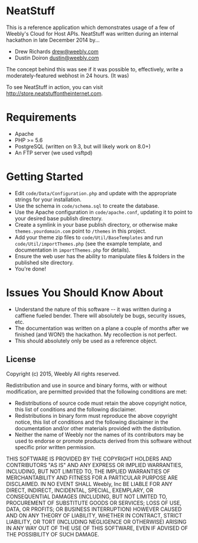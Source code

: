 # NeatStuff

This is a reference application which demonstrates usage of a few of Weebly's Cloud for Host APIs.
NeatStuff was written during an internal hackathon in late December 2014 by...
 * Drew Richards <drew@weebly.com>
 * Dustin Doiron <dustin@weebly.com>

The concept behind this was see if it was possible to, effectively, write a moderately-featured webhost in 24 hours. (It was)

To see NeatStuff in action, you can visit http://store.neatstuffontheinternet.com.

# Requirements
 * Apache
 * PHP >= 5.6
 * PostgreSQL (written on 9.3, but will likely work on 8.0+)
 * An FTP server (we used vsftpd)

# Getting Started
 * Edit `code/Data/Configuration.php` and update with the appropriate strings for your installation.
 * Use the schema in `code/schema.sql` to create the database.
 * Use the Apache configuration in `code/apache.conf`, updating it to point to your desired base publish directory.
 * Create a symlink in your base publish directory, or otherwise make `themes.yourdomain.com` point to `/themes` in this project.
 * Add your theme zip files to `code/Util/BaseTemplates` and run `code/Util/importThemes.php` (see the example template, and documentation in `importThemes.php` for details).
 * Ensure the web user has the ability to manipulate files & folders in the published site directory.
 * You're done!

# Issues You Should Know About
 * Understand the nature of this software -- it was written during a caffiene fueled bender. There will absolutely be bugs, security issues, etc.
 * The documentation was written on a plane a couple of months after we finished (and WON!) the hackathon. My recollection is not perfect.
 * This should absolutely only be used as a reference object.

License
-------
Copyright (c) 2015, Weebly
All rights reserved.

Redistribution and use in source and binary forms, with or without
modification, are permitted provided that the following conditions are met:
 * Redistributions of source code must retain the above copyright notice, this list of conditions and the following disclaimer.
 * Redistributions in binary form must reproduce the above copyright notice, this list of conditions and the following disclaimer in the documentation and/or other materials provided with the distribution.
 * Neither the name of Weebly nor the names of its contributors may be used to endorse or promote products derived from this software without specific prior written permission.

THIS SOFTWARE IS PROVIDED BY THE COPYRIGHT HOLDERS AND CONTRIBUTORS "AS IS" AND
ANY EXPRESS OR IMPLIED WARRANTIES, INCLUDING, BUT NOT LIMITED TO, THE IMPLIED
WARRANTIES OF MERCHANTABILITY AND FITNESS FOR A PARTICULAR PURPOSE ARE
DISCLAIMED. IN NO EVENT SHALL Weebly, Inc BE LIABLE FOR ANY
DIRECT, INDIRECT, INCIDENTAL, SPECIAL, EXEMPLARY, OR CONSEQUENTIAL DAMAGES
(INCLUDING, BUT NOT LIMITED TO, PROCUREMENT OF SUBSTITUTE GOODS OR SERVICES;
LOSS OF USE, DATA, OR PROFITS; OR BUSINESS INTERRUPTION) HOWEVER CAUSED AND
ON ANY THEORY OF LIABILITY, WHETHER IN CONTRACT, STRICT LIABILITY, OR TORT
(INCLUDING NEGLIGENCE OR OTHERWISE) ARISING IN ANY WAY OUT OF THE USE OF THIS
SOFTWARE, EVEN IF ADVISED OF THE POSSIBILITY OF SUCH DAMAGE.
